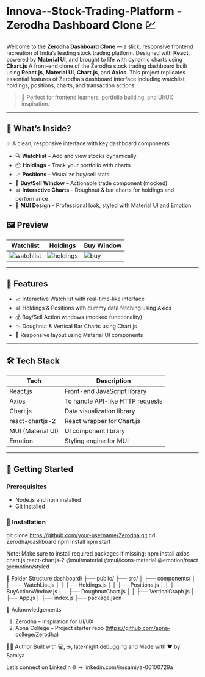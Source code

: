 # Innova--Stock-Trading-Platform -Zerodha Dashboard Clone 💹
Welcome to the **Zerodha Dashboard Clone** — a slick, responsive frontend recreation of India’s leading stock trading platform. Designed with **React**, powered by **Material UI**, and brought to life with dynamic charts using **Chart.js**
A front-end clone of the Zerodha stock trading dashboard built using **React.js**, **Material UI**, **Chart.js**, and **Axios**. This project replicates essential features of Zerodha’s dashboard interface including watchlist, holdings, positions, charts, and transaction actions.

> 🚀 Perfect for frontend learners, portfolio building, and UI/UX inspiration.
---

## 📌 What’s Inside?

✨ A clean, responsive interface with key dashboard components:

- 🔍 **Watchlist** – Add and view stocks dynamically  
- 📦 **Holdings** – Track your portfolio with charts  
- 📈 **Positions** – Visualize buy/sell stats  
- 💸 **Buy/Sell Window** – Actionable trade component (mocked)  
- 📊 **Interactive Charts** – Doughnut & bar charts for holdings and performance  
- 🎨 **MUI Design** – Professional look, styled with Material UI and Emotion

## 🖼️ Preview

| Watchlist | Holdings | Buy Window |
|----------|----------|------------|
| ![watchlist](./screenshots/watchlist.png) | ![holdings](./screenshots/holdings.png) | ![buy](./screenshots/buyaction.png) |

---

## 🔧 Features

- 📈 Interactive Watchlist with real-time-like interface
- 📊 Holdings & Positions with dummy data fetching using Axios
- 💰 Buy/Sell Action windows (mocked functionality)
- 📉 Doughnut & Vertical Bar Charts using Chart.js
- 🧩 Responsive layout using Material UI components

---

## 🛠️ Tech Stack

| Tech          | Description                          |
|---------------|--------------------------------------|
| React.js      | Front-end JavaScript library         |
| Axios         | To handle API-like HTTP requests     |
| Chart.js      | Data visualization library           |
| react-chartjs-2 | React wrapper for Chart.js         |
| MUI (Material UI) | UI component library             |
| Emotion       | Styling engine for MUI              |

---

## 🚀 Getting Started

### Prerequisites

- Node.js and npm installed
- Git installed

### 🚀 Installation
git clone https://github.com/your-username/Zerodha.git
cd Zerodha/dashboard
npm install
npm start

Note: Make sure to install required packages if missing:
npm install axios chart.js react-chartjs-2 @mui/material @mui/icons-material @emotion/react @emotion/styled

🧪 Folder Structure
dashboard/
├── public/
├── src/
│   ├── components/
│   │   ├── WatchList.js
│   │   ├── Holdings.js
│   │   ├── Positions.js
│   │   ├── BuyActionWindow.js
│   │   ├── DoughnutChart.js
│   │   ├── VerticalGraph.js
│   ├── App.js
│   ├── index.js
├── package.json

🙌 Acknowledgements
1. Zerodha – Inspiration for UI/UX
2. Apna College – Project starter repo (https://github.com/apna-college/Zerodha)

🧑‍💻 Author
Built with 💻, ☕, late-night debugging and 
Made with ❤️ by Samiya

Let’s connect on LinkedIn 🌐 -> linkedin.com/in/samiya-06100729a




